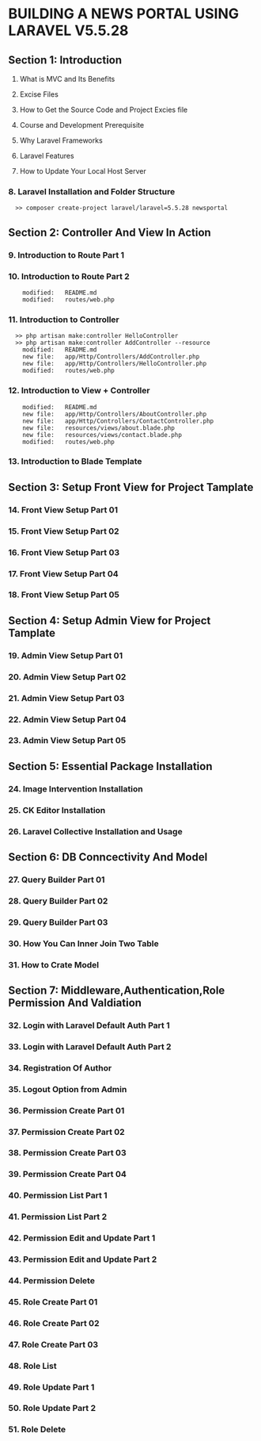# BUILDING A NEWS PORTAL USING LARAVEL V5.5.28

## Section 1: Introduction

1. What is MVC and Its Benefits

2. Excise Files

3. How to Get the Source Code and Project Excies file

4. Course and Development Prerequisite

5. Why Laravel Frameworks

6. Laravel Features

7. How to Update Your Local Host Server

### 8. Laravel Installation and Folder Structure

      >> composer create-project laravel/laravel=5.5.28 newsportal

## Section 2: Controller And View In Action

### 9. Introduction to Route Part 1

### 10. Introduction to Route Part 2

        modified:   README.md
        modified:   routes/web.php

### 11. Introduction to Controller

      >> php artisan make:controller HelloController
      >> php artisan make:controller AddController --resource
        modified:   README.md
        new file:   app/Http/Controllers/AddController.php
        new file:   app/Http/Controllers/HelloController.php
        modified:   routes/web.php

### 12. Introduction to View + Controller

        modified:   README.md
        new file:   app/Http/Controllers/AboutController.php
        new file:   app/Http/Controllers/ContactController.php
        new file:   resources/views/about.blade.php
        new file:   resources/views/contact.blade.php
        modified:   routes/web.php

### 13. Introduction to Blade Template

## Section 3: Setup Front View for Project Tamplate

### 14. Front View Setup Part 01

### 15. Front View Setup Part 02

### 16. Front View Setup Part 03

### 17. Front View Setup Part 04

### 18. Front View Setup Part 05

## Section 4: Setup Admin View for Project Tamplate

### 19. Admin View Setup Part 01

### 20. Admin View Setup Part 02

### 21. Admin View Setup Part 03

### 22. Admin View Setup Part 04

### 23. Admin View Setup Part 05

## Section 5: Essential Package Installation

### 24. Image Intervention Installation

### 25. CK Editor Installation

### 26. Laravel Collective Installation and Usage

## Section 6: DB Conncectivity And Model

### 27. Query Builder Part 01

### 28. Query Builder Part 02

### 29. Query Builder Part 03

### 30. How You Can Inner Join Two Table

### 31. How to Crate Model

## Section 7: Middleware,Authentication,Role Permission And Valdiation

### 32. Login with Laravel Default Auth Part 1

### 33. Login with Laravel Default Auth Part 2

### 34. Registration Of Author

### 35. Logout Option from Admin

### 36. Permission Create Part 01

### 37. Permission Create Part 02

### 38. Permission Create Part 03

### 39. Permission Create Part 04

### 40. Permission List Part 1

### 41. Permission List Part 2

### 42. Permission Edit and Update Part 1

### 43. Permission Edit and Update Part 2

### 44. Permission Delete

### 45. Role Create Part 01

### 46. Role Create Part 02

### 47. Role Create Part 03

### 48. Role List

### 49. Role Update Part 1

### 50. Role Update Part 2

### 51. Role Delete
